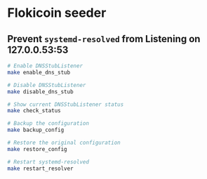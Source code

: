 # Flokicoin seeder

## Prevent `systemd-resolved` from Listening on 127.0.0.53:53

```sh
# Enable DNSStubListener
make enable_dns_stub

# Disable DNSStubListener
make disable_dns_stub

# Show current DNSStubListener status
make check_status

# Backup the configuration
make backup_config

# Restore the original configuration
make restore_config

# Restart systemd-resolved
make restart_resolver
```